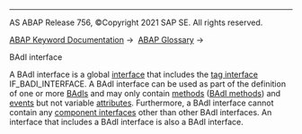   

* * *

AS ABAP Release 756, ©Copyright 2021 SAP SE. All rights reserved.

[ABAP Keyword Documentation](javascript:call_link\('abenabap.htm'\)) →  [ABAP Glossary](javascript:call_link\('abenabap_glossary.htm'\)) → 

BAdI interface

A BAdI interface is a global [interface](javascript:call_link\('abenoo_intf_glosry.htm'\) "Glossary Entry") that includes the [tag interface](javascript:call_link\('abentag_interface_glosry.htm'\) "Glossary Entry") IF\_BADI\_INTERFACE. A BAdI interface can be used as part of the definition of one or more [BAdIs](javascript:call_link\('abenbadi_glosry.htm'\) "Glossary Entry") and may only contain [methods](javascript:call_link\('abenmethod_glosry.htm'\) "Glossary Entry") ([BAdI methods](javascript:call_link\('abenbadi_method_glosry.htm'\) "Glossary Entry")) and [events](javascript:call_link\('abenevent_glosry.htm'\) "Glossary Entry") but not variable [attributes](javascript:call_link\('abenattribute_glosry.htm'\) "Glossary Entry"). Furthermore, a BAdI interface cannot contain any [component interfaces](javascript:call_link\('abencomponent_interface_glosry.htm'\) "Glossary Entry") other than other BAdI interfaces. An interface that includes a BAdI interface is also a BAdI interface.